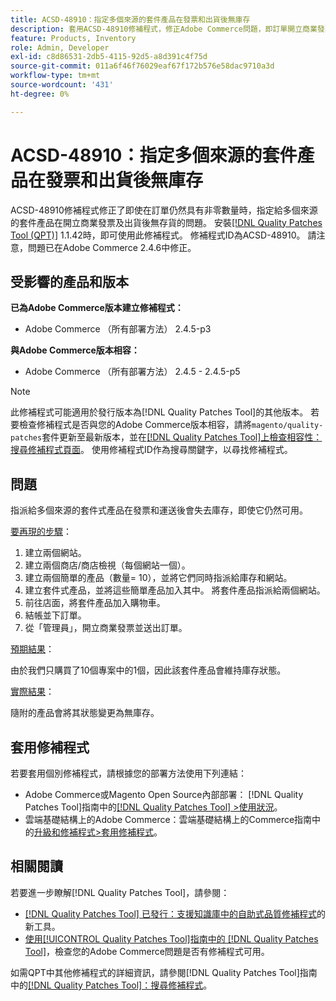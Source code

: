 ```yaml
---
title: ACSD-48910：指定多個來源的套件產品在發票和出貨後無庫存
description: 套用ACSD-48910修補程式，修正Adobe Commerce問題，即訂單開立商業發票及出貨後，指定給多個來源的套件產品會缺貨，即使訂單仍具有非零數量亦然。
feature: Products, Inventory
role: Admin, Developer
exl-id: c8d86531-2db5-4115-92d5-a8d391c4f75d
source-git-commit: 011a6f46f76029eaf67f172b576e58dac9710a3d
workflow-type: tm+mt
source-wordcount: '431'
ht-degree: 0%

---
```


# ACSD-48910：指定多個來源的套件產品在發票和出貨後無庫存

ACSD-48910修補程式修正了即使在訂單仍然具有非零數量時，指定給多個來源的套件產品在開立商業發票及出貨後無存貨的問題。 安裝[[!DNL Quality Patches Tool (QPT)]](https://experienceleague.adobe.com/zh-hant/docs/commerce-operations/tools/quality-patches-tool/quality-patches-tool-to-self-serve-quality-patches) 1.1.42時，即可使用此修補程式。 修補程式ID為ACSD-48910。 請注意，問題已在Adobe Commerce 2.4.6中修正。

## 受影響的產品和版本

**已為Adobe Commerce版本建立修補程式：**

* Adobe Commerce （所有部署方法） 2.4.5-p3

**與Adobe Commerce版本相容：**

* Adobe Commerce （所有部署方法） 2.4.5 - 2.4.5-p5

>[!NOTE]
>
>此修補程式可能適用於發行版本為[!DNL Quality Patches Tool]的其他版本。 若要檢查修補程式是否與您的Adobe Commerce版本相容，請將`magento/quality-patches`套件更新至最新版本，並在[[!DNL Quality Patches Tool]上檢查相容性：搜尋修補程式頁面](https://experienceleague.adobe.com/tools/commerce-quality-patches/index.html?lang=zh-Hant)。 使用修補程式ID作為搜尋關鍵字，以尋找修補程式。

## 問題

指派給多個來源的套件式產品在發票和運送後會失去庫存，即使它仍然可用。

<u>要再現的步驟</u>：

1. 建立兩個網站。
1. 建立兩個商店/商店檢視（每個網站一個）。
1. 建立兩個簡單的產品（數量= 10），並將它們同時指派給庫存和網站。
1. 建立套件式產品，並將這些簡單產品加入其中。 將套件產品指派給兩個網站。
1. 前往店面，將套件產品加入購物車。
1. 結帳並下訂單。
1. 從「管理員」，開立商業發票並送出訂單。

<u>預期結果</u>：

由於我們只購買了10個專案中的1個，因此該套件產品會維持庫存狀態。

<u>實際結果</u>：

隨附的產品會將其狀態變更為無庫存。

## 套用修補程式

若要套用個別修補程式，請根據您的部署方法使用下列連結：

* Adobe Commerce或Magento Open Source內部部署： [!DNL Quality Patches Tool]指南中的[[!DNL Quality Patches Tool] >使用狀況](/help/tools/quality-patches-tool/usage.md)。
* 雲端基礎結構上的Adobe Commerce：雲端基礎結構上的Commerce指南中的[升級和修補程式>套用修補程式](https://experienceleague.adobe.com/docs/commerce-cloud-service/user-guide/develop/upgrade/apply-patches.html?lang=zh-Hant)。

## 相關閱讀

若要進一步瞭解[!DNL Quality Patches Tool]，請參閱：

* [[!DNL Quality Patches Tool] 已發行：支援知識庫中的自助式品質修補程式](https://experienceleague.adobe.com/zh-hant/docs/commerce-operations/tools/quality-patches-tool/quality-patches-tool-to-self-serve-quality-patches)的新工具。
* [使用[!UICONTROL Quality Patches Tool]指南中的 [!DNL Quality Patches Tool]](/help/tools/quality-patches-tool/patches-available-in-qpt/check-patch-for-magento-issue-with-magento-quality-patches.md)，檢查您的Adobe Commerce問題是否有修補程式可用。


如需QPT中其他修補程式的詳細資訊，請參閱[!DNL Quality Patches Tool]指南中的[[!DNL Quality Patches Tool]：搜尋修補程式](https://experienceleague.adobe.com/tools/commerce-quality-patches/index.html?lang=zh-Hant)。
